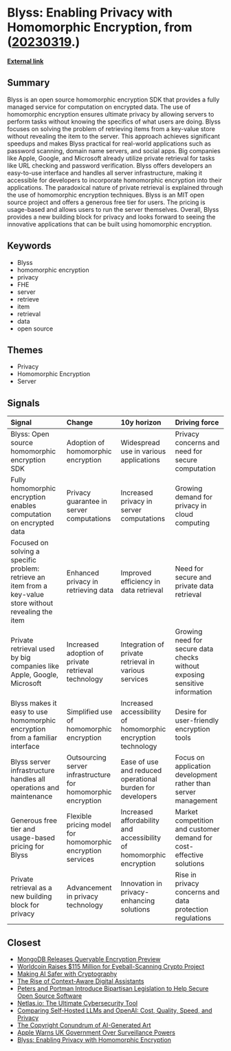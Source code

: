 # __Blyss: Enabling Privacy with Homomorphic Encryption__, from ([20230319](https://kghosh.substack.com/p/20230319).)

__[External link](https://news.ycombinator.com/item?id=35153344)__



## Summary

Blyss is an open source homomorphic encryption SDK that provides a fully managed service for computation on encrypted data. The use of homomorphic encryption ensures ultimate privacy by allowing servers to perform tasks without knowing the specifics of what users are doing. Blyss focuses on solving the problem of retrieving items from a key-value store without revealing the item to the server. This approach achieves significant speedups and makes Blyss practical for real-world applications such as password scanning, domain name servers, and social apps. Big companies like Apple, Google, and Microsoft already utilize private retrieval for tasks like URL checking and password verification. Blyss offers developers an easy-to-use interface and handles all server infrastructure, making it accessible for developers to incorporate homomorphic encryption into their applications. The paradoxical nature of private retrieval is explained through the use of homomorphic encryption techniques. Blyss is an MIT open source project and offers a generous free tier for users. The pricing is usage-based and allows users to run the server themselves. Overall, Blyss provides a new building block for privacy and looks forward to seeing the innovative applications that can be built using homomorphic encryption.

## Keywords

* Blyss
* homomorphic encryption
* privacy
* FHE
* server
* retrieve
* item
* retrieval
* data
* open source

## Themes

* Privacy
* Homomorphic Encryption
* Server

## Signals

| Signal                                                                                                    | Change                                                       | 10y horizon                                                         | Driving force                                                              |
|:----------------------------------------------------------------------------------------------------------|:-------------------------------------------------------------|:--------------------------------------------------------------------|:---------------------------------------------------------------------------|
| Blyss: Open source homomorphic encryption SDK                                                             | Adoption of homomorphic encryption                           | Widespread use in various applications                              | Privacy concerns and need for secure computation                           |
| Fully homomorphic encryption enables computation on encrypted data                                        | Privacy guarantee in server computations                     | Increased privacy in server computations                            | Growing demand for privacy in cloud computing                              |
| Focused on solving a specific problem: retrieve an item from a key-value store without revealing the item | Enhanced privacy in retrieving data                          | Improved efficiency in data retrieval                               | Need for secure and private data retrieval                                 |
| Private retrieval used by big companies like Apple, Google, Microsoft                                     | Increased adoption of private retrieval technology           | Integration of private retrieval in various services                | Growing need for secure data checks without exposing sensitive information |
| Blyss makes it easy to use homomorphic encryption from a familiar interface                               | Simplified use of homomorphic encryption                     | Increased accessibility of homomorphic encryption technology        | Desire for user-friendly encryption tools                                  |
| Blyss server infrastructure handles all operations and maintenance                                        | Outsourcing server infrastructure for homomorphic encryption | Ease of use and reduced operational burden for developers           | Focus on application development rather than server management             |
| Generous free tier and usage-based pricing for Blyss                                                      | Flexible pricing model for homomorphic encryption services   | Increased affordability and accessibility of homomorphic encryption | Market competition and customer demand for cost-effective solutions        |
| Private retrieval as a new building block for privacy                                                     | Advancement in privacy technology                            | Innovation in privacy-enhancing solutions                           | Rise in privacy concerns and data protection regulations                   |

## Closest

* [MongoDB Releases Queryable Encryption Preview](fd40f342b5e6148bf9aa0c0eb40fb44e)
* [Worldcoin Raises $115 Million for Eyeball-Scanning Crypto Project](2288acc14dd8aab5ef245655d253626f)
* [Making AI Safer with Cryptography](9ec84987bda1e0a307c2c31c6ed2462d)
* [The Rise of Context-Aware Digital Assistants](46267bf4740b29117588f603a5c41280)
* [Peters and Portman Introduce Bipartisan Legislation to Help Secure Open Source Software](16272c1d533831db63a0ff3aa067f09e)
* [Netlas.io: The Ultimate Cybersecurity Tool](ae919b08f9b58de655abd2fea03c1169)
* [Comparing Self-Hosted LLMs and OpenAI: Cost, Quality, Speed, and Privacy](cde52125a54df8cddd2d6464c9ed07de)
* [The Copyright Conundrum of AI-Generated Art](2cfdc6fba6f11e089c2df3cda1604174)
* [Apple Warns UK Government Over Surveillance Powers](592f0831eeefa9761ae385bc25f166a0)
* [Blyss: Enabling Privacy with Homomorphic Encryption](49126154cdd08a977f567f687cfa8a2e)